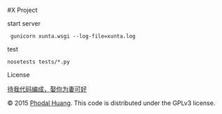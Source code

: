 #X Project

start server
    
     gunicorn xunta.wsgi --log-file=xunta.log
    
test
    
    nosetests tests/*.py
    
License

[待我代码编成，娶你为妻可好](http://www.xuntayizhan.com/person/ji-ke-ai-qing-zhi-er-shi-dai-wo-dai-ma-bian-cheng-qu-ni-wei-qi-ke-hao-wan/)

© 2015 [Phodal Huang](http://www.phodal.com). This code is distributed under the GPLv3 license.    